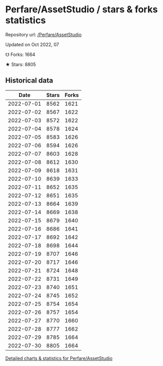 # Perfare/AssetStudio / stars & forks statistics

Repository url: [/Perfare/AssetStudio](https://github.com/Perfare/AssetStudio)

Updated on Oct 2022, 07

☋ Forks: 1664

★ Stars: 8805

## Historical data
| Date | Stars | Forks |
|------|-------|-------|
| 2022-07-01 | 8562 | 1621 | 
| 2022-07-02 | 8567 | 1622 | 
| 2022-07-03 | 8572 | 1622 | 
| 2022-07-04 | 8578 | 1624 | 
| 2022-07-05 | 8583 | 1626 | 
| 2022-07-06 | 8594 | 1626 | 
| 2022-07-07 | 8603 | 1628 | 
| 2022-07-08 | 8612 | 1630 | 
| 2022-07-09 | 8618 | 1631 | 
| 2022-07-10 | 8639 | 1633 | 
| 2022-07-11 | 8652 | 1635 | 
| 2022-07-12 | 8651 | 1635 | 
| 2022-07-13 | 8664 | 1639 | 
| 2022-07-14 | 8669 | 1638 | 
| 2022-07-15 | 8679 | 1640 | 
| 2022-07-16 | 8686 | 1641 | 
| 2022-07-17 | 8692 | 1642 | 
| 2022-07-18 | 8698 | 1644 | 
| 2022-07-19 | 8707 | 1646 | 
| 2022-07-20 | 8717 | 1646 | 
| 2022-07-21 | 8724 | 1648 | 
| 2022-07-22 | 8731 | 1649 | 
| 2022-07-23 | 8740 | 1651 | 
| 2022-07-24 | 8745 | 1652 | 
| 2022-07-25 | 8754 | 1654 | 
| 2022-07-26 | 8757 | 1654 | 
| 2022-07-27 | 8770 | 1660 | 
| 2022-07-28 | 8777 | 1662 | 
| 2022-07-29 | 8785 | 1664 | 
| 2022-07-30 | 8805 | 1664 | 


[Detailed charts & statistics for Perfare/AssetStudio](https://reviewgithub.com/rep/Perfare/AssetStudio)
